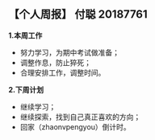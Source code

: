 ## 【个人周报】 付聪 20187761

**1.本周工作**

* 努力学习，为期中考试做准备；
* 调整作息，防止猝死；
* 合理安排工作，调整时间。

**2.下周计划**

* 继续学习；
* 继续探索，找到自己真正喜欢的方向；
* 回家（zhaonvpengyou）倒计时。
